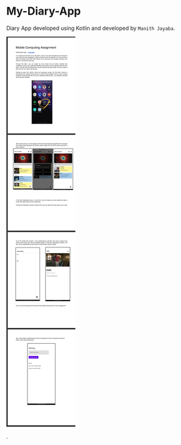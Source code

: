 # My-Diary-App

Diary App developed using Kotlin and developed by `Manith Jayaba`.

![Documentation](img/doc.png)

.
